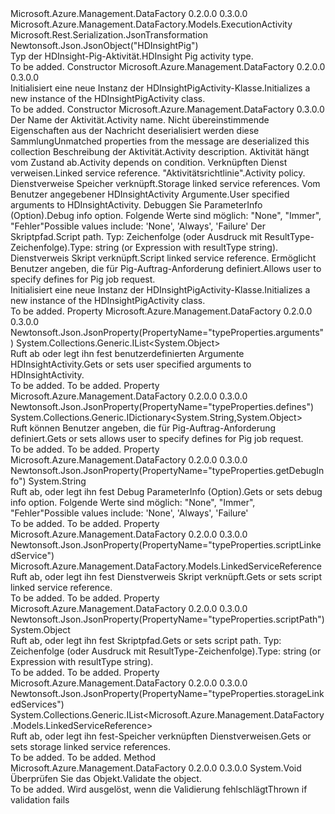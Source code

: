 <Type Name="HDInsightPigActivity" FullName="Microsoft.Azure.Management.DataFactory.Models.HDInsightPigActivity">
  <TypeSignature Language="C#" Value="public class HDInsightPigActivity : Microsoft.Azure.Management.DataFactory.Models.ExecutionActivity" />
  <TypeSignature Language="ILAsm" Value=".class public auto ansi beforefieldinit HDInsightPigActivity extends Microsoft.Azure.Management.DataFactory.Models.ExecutionActivity" />
  <TypeSignature Language="DocId" Value="T:Microsoft.Azure.Management.DataFactory.Models.HDInsightPigActivity" />
  <TypeSignature Language="VB.NET" Value="Public Class HDInsightPigActivity&#xA;Inherits ExecutionActivity" />
  <TypeSignature Language="F#" Value="type HDInsightPigActivity = class&#xA;    inherit ExecutionActivity" />
  <AssemblyInfo>
    <AssemblyName>Microsoft.Azure.Management.DataFactory</AssemblyName>
    <AssemblyVersion>0.2.0.0</AssemblyVersion>
    <AssemblyVersion>0.3.0.0</AssemblyVersion>
  </AssemblyInfo>
  <Base>
    <BaseTypeName>Microsoft.Azure.Management.DataFactory.Models.ExecutionActivity</BaseTypeName>
  </Base>
  <Interfaces />
  <Attributes>
    <Attribute>
      <AttributeName>Microsoft.Rest.Serialization.JsonTransformation</AttributeName>
    </Attribute>
    <Attribute>
      <AttributeName>Newtonsoft.Json.JsonObject("HDInsightPig")</AttributeName>
    </Attribute>
  </Attributes>
  <Docs>
    <summary>
            <span data-ttu-id="e9ce2-101">Typ der HDInsight-Pig-Aktivität.</span><span class="sxs-lookup"><span data-stu-id="e9ce2-101">HDInsight Pig activity type.</span></span>
            </summary>
    <remarks>To be added.</remarks>
  </Docs>
  <Members>
    <Member MemberName=".ctor">
      <MemberSignature Language="C#" Value="public HDInsightPigActivity ();" />
      <MemberSignature Language="ILAsm" Value=".method public hidebysig specialname rtspecialname instance void .ctor() cil managed" />
      <MemberSignature Language="DocId" Value="M:Microsoft.Azure.Management.DataFactory.Models.HDInsightPigActivity.#ctor" />
      <MemberSignature Language="VB.NET" Value="Public Sub New ()" />
      <MemberType>Constructor</MemberType>
      <AssemblyInfo>
        <AssemblyName>Microsoft.Azure.Management.DataFactory</AssemblyName>
        <AssemblyVersion>0.2.0.0</AssemblyVersion>
        <AssemblyVersion>0.3.0.0</AssemblyVersion>
      </AssemblyInfo>
      <Parameters />
      <Docs>
        <summary>
            <span data-ttu-id="e9ce2-102">Initialisiert eine neue Instanz der HDInsightPigActivity-Klasse.</span><span class="sxs-lookup"><span data-stu-id="e9ce2-102">Initializes a new instance of the HDInsightPigActivity class.</span></span>
            </summary>
        <remarks>To be added.</remarks>
      </Docs>
    </Member>
    <Member MemberName=".ctor">
      <MemberSignature Language="C#" Value="public HDInsightPigActivity (string name, System.Collections.Generic.IDictionary&lt;string,object&gt; additionalProperties = null, string description = null, System.Collections.Generic.IList&lt;Microsoft.Azure.Management.DataFactory.Models.ActivityDependency&gt; dependsOn = null, Microsoft.Azure.Management.DataFactory.Models.LinkedServiceReference linkedServiceName = null, Microsoft.Azure.Management.DataFactory.Models.ActivityPolicy policy = null, System.Collections.Generic.IList&lt;Microsoft.Azure.Management.DataFactory.Models.LinkedServiceReference&gt; storageLinkedServices = null, System.Collections.Generic.IList&lt;object&gt; arguments = null, string getDebugInfo = null, object scriptPath = null, Microsoft.Azure.Management.DataFactory.Models.LinkedServiceReference scriptLinkedService = null, System.Collections.Generic.IDictionary&lt;string,object&gt; defines = null);" />
      <MemberSignature Language="ILAsm" Value=".method public hidebysig specialname rtspecialname instance void .ctor(string name, class System.Collections.Generic.IDictionary`2&lt;string, object&gt; additionalProperties, string description, class System.Collections.Generic.IList`1&lt;class Microsoft.Azure.Management.DataFactory.Models.ActivityDependency&gt; dependsOn, class Microsoft.Azure.Management.DataFactory.Models.LinkedServiceReference linkedServiceName, class Microsoft.Azure.Management.DataFactory.Models.ActivityPolicy policy, class System.Collections.Generic.IList`1&lt;class Microsoft.Azure.Management.DataFactory.Models.LinkedServiceReference&gt; storageLinkedServices, class System.Collections.Generic.IList`1&lt;object&gt; arguments, string getDebugInfo, object scriptPath, class Microsoft.Azure.Management.DataFactory.Models.LinkedServiceReference scriptLinkedService, class System.Collections.Generic.IDictionary`2&lt;string, object&gt; defines) cil managed" />
      <MemberSignature Language="DocId" Value="M:Microsoft.Azure.Management.DataFactory.Models.HDInsightPigActivity.#ctor(System.String,System.Collections.Generic.IDictionary{System.String,System.Object},System.String,System.Collections.Generic.IList{Microsoft.Azure.Management.DataFactory.Models.ActivityDependency},Microsoft.Azure.Management.DataFactory.Models.LinkedServiceReference,Microsoft.Azure.Management.DataFactory.Models.ActivityPolicy,System.Collections.Generic.IList{Microsoft.Azure.Management.DataFactory.Models.LinkedServiceReference},System.Collections.Generic.IList{System.Object},System.String,System.Object,Microsoft.Azure.Management.DataFactory.Models.LinkedServiceReference,System.Collections.Generic.IDictionary{System.String,System.Object})" />
      <MemberSignature Language="VB.NET" Value="Public Sub New (name As String, Optional additionalProperties As IDictionary(Of String, Object) = null, Optional description As String = null, Optional dependsOn As IList(Of ActivityDependency) = null, Optional linkedServiceName As LinkedServiceReference = null, Optional policy As ActivityPolicy = null, Optional storageLinkedServices As IList(Of LinkedServiceReference) = null, Optional arguments As IList(Of Object) = null, Optional getDebugInfo As String = null, Optional scriptPath As Object = null, Optional scriptLinkedService As LinkedServiceReference = null, Optional defines As IDictionary(Of String, Object) = null)" />
      <MemberSignature Language="F#" Value="new Microsoft.Azure.Management.DataFactory.Models.HDInsightPigActivity : string * System.Collections.Generic.IDictionary&lt;string, obj&gt; * string * System.Collections.Generic.IList&lt;Microsoft.Azure.Management.DataFactory.Models.ActivityDependency&gt; * Microsoft.Azure.Management.DataFactory.Models.LinkedServiceReference * Microsoft.Azure.Management.DataFactory.Models.ActivityPolicy * System.Collections.Generic.IList&lt;Microsoft.Azure.Management.DataFactory.Models.LinkedServiceReference&gt; * System.Collections.Generic.IList&lt;obj&gt; * string * obj * Microsoft.Azure.Management.DataFactory.Models.LinkedServiceReference * System.Collections.Generic.IDictionary&lt;string, obj&gt; -&gt; Microsoft.Azure.Management.DataFactory.Models.HDInsightPigActivity" Usage="new Microsoft.Azure.Management.DataFactory.Models.HDInsightPigActivity (name, additionalProperties, description, dependsOn, linkedServiceName, policy, storageLinkedServices, arguments, getDebugInfo, scriptPath, scriptLinkedService, defines)" />
      <MemberType>Constructor</MemberType>
      <AssemblyInfo>
        <AssemblyName>Microsoft.Azure.Management.DataFactory</AssemblyName>
        <AssemblyVersion>0.3.0.0</AssemblyVersion>
      </AssemblyInfo>
      <Parameters>
        <Parameter Name="name" Type="System.String" />
        <Parameter Name="additionalProperties" Type="System.Collections.Generic.IDictionary&lt;System.String,System.Object&gt;" />
        <Parameter Name="description" Type="System.String" />
        <Parameter Name="dependsOn" Type="System.Collections.Generic.IList&lt;Microsoft.Azure.Management.DataFactory.Models.ActivityDependency&gt;" />
        <Parameter Name="linkedServiceName" Type="Microsoft.Azure.Management.DataFactory.Models.LinkedServiceReference" />
        <Parameter Name="policy" Type="Microsoft.Azure.Management.DataFactory.Models.ActivityPolicy" />
        <Parameter Name="storageLinkedServices" Type="System.Collections.Generic.IList&lt;Microsoft.Azure.Management.DataFactory.Models.LinkedServiceReference&gt;" />
        <Parameter Name="arguments" Type="System.Collections.Generic.IList&lt;System.Object&gt;" />
        <Parameter Name="getDebugInfo" Type="System.String" />
        <Parameter Name="scriptPath" Type="System.Object" />
        <Parameter Name="scriptLinkedService" Type="Microsoft.Azure.Management.DataFactory.Models.LinkedServiceReference" />
        <Parameter Name="defines" Type="System.Collections.Generic.IDictionary&lt;System.String,System.Object&gt;" />
      </Parameters>
      <Docs>
        <param name="name"><span data-ttu-id="e9ce2-103">Der Name der Aktivität.</span><span class="sxs-lookup"><span data-stu-id="e9ce2-103">Activity name.</span></span></param>
        <param name="additionalProperties"><span data-ttu-id="e9ce2-104">Nicht übereinstimmende Eigenschaften aus der Nachricht deserialisiert werden diese Sammlung</span><span class="sxs-lookup"><span data-stu-id="e9ce2-104">Unmatched properties from the message are deserialized this collection</span></span></param>
        <param name="description"><span data-ttu-id="e9ce2-105">Beschreibung der Aktivität.</span><span class="sxs-lookup"><span data-stu-id="e9ce2-105">Activity description.</span></span></param>
        <param name="dependsOn"><span data-ttu-id="e9ce2-106">Aktivität hängt vom Zustand ab.</span><span class="sxs-lookup"><span data-stu-id="e9ce2-106">Activity depends on condition.</span></span></param>
        <param name="linkedServiceName"><span data-ttu-id="e9ce2-107">Verknüpften Dienst verweisen.</span><span class="sxs-lookup"><span data-stu-id="e9ce2-107">Linked service reference.</span></span></param>
        <param name="policy"><span data-ttu-id="e9ce2-108">"Aktivitätsrichtlinie".</span><span class="sxs-lookup"><span data-stu-id="e9ce2-108">Activity policy.</span></span></param>
        <param name="storageLinkedServices"><span data-ttu-id="e9ce2-109">Dienstverweise Speicher verknüpft.</span><span class="sxs-lookup"><span data-stu-id="e9ce2-109">Storage linked service references.</span></span></param>
        <param name="arguments"><span data-ttu-id="e9ce2-110">Vom Benutzer angegebener HDInsightActivity Argumente.</span><span class="sxs-lookup"><span data-stu-id="e9ce2-110">User specified arguments to HDInsightActivity.</span></span></param>
        <param name="getDebugInfo"><span data-ttu-id="e9ce2-111">Debuggen Sie ParameterInfo (Option).</span><span class="sxs-lookup"><span data-stu-id="e9ce2-111">Debug info option.</span></span> <span data-ttu-id="e9ce2-112">Folgende Werte sind möglich: "None", "Immer", "Fehler"</span><span class="sxs-lookup"><span data-stu-id="e9ce2-112">Possible values include: 'None', 'Always', 'Failure'</span></span></param>
        <param name="scriptPath"><span data-ttu-id="e9ce2-113">Der Skriptpfad.</span><span class="sxs-lookup"><span data-stu-id="e9ce2-113">Script path.</span></span> <span data-ttu-id="e9ce2-114">Typ: Zeichenfolge (oder Ausdruck mit ResultType-Zeichenfolge).</span><span class="sxs-lookup"><span data-stu-id="e9ce2-114">Type: string (or Expression with resultType string).</span></span></param>
        <param name="scriptLinkedService"><span data-ttu-id="e9ce2-115">Dienstverweis Skript verknüpft.</span><span class="sxs-lookup"><span data-stu-id="e9ce2-115">Script linked service reference.</span></span></param>
        <param name="defines"><span data-ttu-id="e9ce2-116">Ermöglicht Benutzer angeben, die für Pig-Auftrag-Anforderung definiert.</span><span class="sxs-lookup"><span data-stu-id="e9ce2-116">Allows user to specify defines for Pig job request.</span></span></param>
        <summary>
            <span data-ttu-id="e9ce2-117">Initialisiert eine neue Instanz der HDInsightPigActivity-Klasse.</span><span class="sxs-lookup"><span data-stu-id="e9ce2-117">Initializes a new instance of the HDInsightPigActivity class.</span></span>
            </summary>
        <remarks>To be added.</remarks>
      </Docs>
    </Member>
    <Member MemberName="Arguments">
      <MemberSignature Language="C#" Value="public System.Collections.Generic.IList&lt;object&gt; Arguments { get; set; }" />
      <MemberSignature Language="ILAsm" Value=".property instance class System.Collections.Generic.IList`1&lt;object&gt; Arguments" />
      <MemberSignature Language="DocId" Value="P:Microsoft.Azure.Management.DataFactory.Models.HDInsightPigActivity.Arguments" />
      <MemberSignature Language="VB.NET" Value="Public Property Arguments As IList(Of Object)" />
      <MemberSignature Language="F#" Value="member this.Arguments : System.Collections.Generic.IList&lt;obj&gt; with get, set" Usage="Microsoft.Azure.Management.DataFactory.Models.HDInsightPigActivity.Arguments" />
      <MemberType>Property</MemberType>
      <AssemblyInfo>
        <AssemblyName>Microsoft.Azure.Management.DataFactory</AssemblyName>
        <AssemblyVersion>0.2.0.0</AssemblyVersion>
        <AssemblyVersion>0.3.0.0</AssemblyVersion>
      </AssemblyInfo>
      <Attributes>
        <Attribute>
          <AttributeName>Newtonsoft.Json.JsonProperty(PropertyName="typeProperties.arguments")</AttributeName>
        </Attribute>
      </Attributes>
      <ReturnValue>
        <ReturnType>System.Collections.Generic.IList&lt;System.Object&gt;</ReturnType>
      </ReturnValue>
      <Docs>
        <summary>
            <span data-ttu-id="e9ce2-118">Ruft ab oder legt ihn fest benutzerdefinierten Argumente HDInsightActivity.</span><span class="sxs-lookup"><span data-stu-id="e9ce2-118">Gets or sets user specified arguments to HDInsightActivity.</span></span>
            </summary>
        <value>To be added.</value>
        <remarks>To be added.</remarks>
      </Docs>
    </Member>
    <Member MemberName="Defines">
      <MemberSignature Language="C#" Value="public System.Collections.Generic.IDictionary&lt;string,object&gt; Defines { get; set; }" />
      <MemberSignature Language="ILAsm" Value=".property instance class System.Collections.Generic.IDictionary`2&lt;string, object&gt; Defines" />
      <MemberSignature Language="DocId" Value="P:Microsoft.Azure.Management.DataFactory.Models.HDInsightPigActivity.Defines" />
      <MemberSignature Language="VB.NET" Value="Public Property Defines As IDictionary(Of String, Object)" />
      <MemberSignature Language="F#" Value="member this.Defines : System.Collections.Generic.IDictionary&lt;string, obj&gt; with get, set" Usage="Microsoft.Azure.Management.DataFactory.Models.HDInsightPigActivity.Defines" />
      <MemberType>Property</MemberType>
      <AssemblyInfo>
        <AssemblyName>Microsoft.Azure.Management.DataFactory</AssemblyName>
        <AssemblyVersion>0.2.0.0</AssemblyVersion>
        <AssemblyVersion>0.3.0.0</AssemblyVersion>
      </AssemblyInfo>
      <Attributes>
        <Attribute>
          <AttributeName>Newtonsoft.Json.JsonProperty(PropertyName="typeProperties.defines")</AttributeName>
        </Attribute>
      </Attributes>
      <ReturnValue>
        <ReturnType>System.Collections.Generic.IDictionary&lt;System.String,System.Object&gt;</ReturnType>
      </ReturnValue>
      <Docs>
        <summary>
            <span data-ttu-id="e9ce2-119">Ruft können Benutzer angeben, die für Pig-Auftrag-Anforderung definiert.</span><span class="sxs-lookup"><span data-stu-id="e9ce2-119">Gets or sets allows user to specify defines for Pig job request.</span></span>
            </summary>
        <value>To be added.</value>
        <remarks>To be added.</remarks>
      </Docs>
    </Member>
    <Member MemberName="GetDebugInfo">
      <MemberSignature Language="C#" Value="public string GetDebugInfo { get; set; }" />
      <MemberSignature Language="ILAsm" Value=".property instance string GetDebugInfo" />
      <MemberSignature Language="DocId" Value="P:Microsoft.Azure.Management.DataFactory.Models.HDInsightPigActivity.GetDebugInfo" />
      <MemberSignature Language="VB.NET" Value="Public Property GetDebugInfo As String" />
      <MemberSignature Language="F#" Value="member this.GetDebugInfo : string with get, set" Usage="Microsoft.Azure.Management.DataFactory.Models.HDInsightPigActivity.GetDebugInfo" />
      <MemberType>Property</MemberType>
      <AssemblyInfo>
        <AssemblyName>Microsoft.Azure.Management.DataFactory</AssemblyName>
        <AssemblyVersion>0.2.0.0</AssemblyVersion>
        <AssemblyVersion>0.3.0.0</AssemblyVersion>
      </AssemblyInfo>
      <Attributes>
        <Attribute>
          <AttributeName>Newtonsoft.Json.JsonProperty(PropertyName="typeProperties.getDebugInfo")</AttributeName>
        </Attribute>
      </Attributes>
      <ReturnValue>
        <ReturnType>System.String</ReturnType>
      </ReturnValue>
      <Docs>
        <summary>
            <span data-ttu-id="e9ce2-120">Ruft ab, oder legt ihn fest Debug ParameterInfo (Option).</span><span class="sxs-lookup"><span data-stu-id="e9ce2-120">Gets or sets debug info option.</span></span> <span data-ttu-id="e9ce2-121">Folgende Werte sind möglich: "None", "Immer", "Fehler"</span><span class="sxs-lookup"><span data-stu-id="e9ce2-121">Possible values include: 'None', 'Always', 'Failure'</span></span>
            </summary>
        <value>To be added.</value>
        <remarks>To be added.</remarks>
      </Docs>
    </Member>
    <Member MemberName="ScriptLinkedService">
      <MemberSignature Language="C#" Value="public Microsoft.Azure.Management.DataFactory.Models.LinkedServiceReference ScriptLinkedService { get; set; }" />
      <MemberSignature Language="ILAsm" Value=".property instance class Microsoft.Azure.Management.DataFactory.Models.LinkedServiceReference ScriptLinkedService" />
      <MemberSignature Language="DocId" Value="P:Microsoft.Azure.Management.DataFactory.Models.HDInsightPigActivity.ScriptLinkedService" />
      <MemberSignature Language="VB.NET" Value="Public Property ScriptLinkedService As LinkedServiceReference" />
      <MemberSignature Language="F#" Value="member this.ScriptLinkedService : Microsoft.Azure.Management.DataFactory.Models.LinkedServiceReference with get, set" Usage="Microsoft.Azure.Management.DataFactory.Models.HDInsightPigActivity.ScriptLinkedService" />
      <MemberType>Property</MemberType>
      <AssemblyInfo>
        <AssemblyName>Microsoft.Azure.Management.DataFactory</AssemblyName>
        <AssemblyVersion>0.2.0.0</AssemblyVersion>
        <AssemblyVersion>0.3.0.0</AssemblyVersion>
      </AssemblyInfo>
      <Attributes>
        <Attribute>
          <AttributeName>Newtonsoft.Json.JsonProperty(PropertyName="typeProperties.scriptLinkedService")</AttributeName>
        </Attribute>
      </Attributes>
      <ReturnValue>
        <ReturnType>Microsoft.Azure.Management.DataFactory.Models.LinkedServiceReference</ReturnType>
      </ReturnValue>
      <Docs>
        <summary>
            <span data-ttu-id="e9ce2-122">Ruft ab, oder legt ihn fest Dienstverweis Skript verknüpft.</span><span class="sxs-lookup"><span data-stu-id="e9ce2-122">Gets or sets script linked service reference.</span></span>
            </summary>
        <value>To be added.</value>
        <remarks>To be added.</remarks>
      </Docs>
    </Member>
    <Member MemberName="ScriptPath">
      <MemberSignature Language="C#" Value="public object ScriptPath { get; set; }" />
      <MemberSignature Language="ILAsm" Value=".property instance object ScriptPath" />
      <MemberSignature Language="DocId" Value="P:Microsoft.Azure.Management.DataFactory.Models.HDInsightPigActivity.ScriptPath" />
      <MemberSignature Language="VB.NET" Value="Public Property ScriptPath As Object" />
      <MemberSignature Language="F#" Value="member this.ScriptPath : obj with get, set" Usage="Microsoft.Azure.Management.DataFactory.Models.HDInsightPigActivity.ScriptPath" />
      <MemberType>Property</MemberType>
      <AssemblyInfo>
        <AssemblyName>Microsoft.Azure.Management.DataFactory</AssemblyName>
        <AssemblyVersion>0.2.0.0</AssemblyVersion>
        <AssemblyVersion>0.3.0.0</AssemblyVersion>
      </AssemblyInfo>
      <Attributes>
        <Attribute>
          <AttributeName>Newtonsoft.Json.JsonProperty(PropertyName="typeProperties.scriptPath")</AttributeName>
        </Attribute>
      </Attributes>
      <ReturnValue>
        <ReturnType>System.Object</ReturnType>
      </ReturnValue>
      <Docs>
        <summary>
            <span data-ttu-id="e9ce2-123">Ruft ab, oder legt ihn fest Skriptpfad.</span><span class="sxs-lookup"><span data-stu-id="e9ce2-123">Gets or sets script path.</span></span> <span data-ttu-id="e9ce2-124">Typ: Zeichenfolge (oder Ausdruck mit ResultType-Zeichenfolge).</span><span class="sxs-lookup"><span data-stu-id="e9ce2-124">Type: string (or Expression with resultType string).</span></span>
            </summary>
        <value>To be added.</value>
        <remarks>To be added.</remarks>
      </Docs>
    </Member>
    <Member MemberName="StorageLinkedServices">
      <MemberSignature Language="C#" Value="public System.Collections.Generic.IList&lt;Microsoft.Azure.Management.DataFactory.Models.LinkedServiceReference&gt; StorageLinkedServices { get; set; }" />
      <MemberSignature Language="ILAsm" Value=".property instance class System.Collections.Generic.IList`1&lt;class Microsoft.Azure.Management.DataFactory.Models.LinkedServiceReference&gt; StorageLinkedServices" />
      <MemberSignature Language="DocId" Value="P:Microsoft.Azure.Management.DataFactory.Models.HDInsightPigActivity.StorageLinkedServices" />
      <MemberSignature Language="VB.NET" Value="Public Property StorageLinkedServices As IList(Of LinkedServiceReference)" />
      <MemberSignature Language="F#" Value="member this.StorageLinkedServices : System.Collections.Generic.IList&lt;Microsoft.Azure.Management.DataFactory.Models.LinkedServiceReference&gt; with get, set" Usage="Microsoft.Azure.Management.DataFactory.Models.HDInsightPigActivity.StorageLinkedServices" />
      <MemberType>Property</MemberType>
      <AssemblyInfo>
        <AssemblyName>Microsoft.Azure.Management.DataFactory</AssemblyName>
        <AssemblyVersion>0.2.0.0</AssemblyVersion>
        <AssemblyVersion>0.3.0.0</AssemblyVersion>
      </AssemblyInfo>
      <Attributes>
        <Attribute>
          <AttributeName>Newtonsoft.Json.JsonProperty(PropertyName="typeProperties.storageLinkedServices")</AttributeName>
        </Attribute>
      </Attributes>
      <ReturnValue>
        <ReturnType>System.Collections.Generic.IList&lt;Microsoft.Azure.Management.DataFactory.Models.LinkedServiceReference&gt;</ReturnType>
      </ReturnValue>
      <Docs>
        <summary>
            <span data-ttu-id="e9ce2-125">Ruft ab, oder legt ihn fest-Speicher verknüpften Dienstverweisen.</span><span class="sxs-lookup"><span data-stu-id="e9ce2-125">Gets or sets storage linked service references.</span></span>
            </summary>
        <value>To be added.</value>
        <remarks>To be added.</remarks>
      </Docs>
    </Member>
    <Member MemberName="Validate">
      <MemberSignature Language="C#" Value="public override void Validate ();" />
      <MemberSignature Language="ILAsm" Value=".method public hidebysig virtual instance void Validate() cil managed" />
      <MemberSignature Language="DocId" Value="M:Microsoft.Azure.Management.DataFactory.Models.HDInsightPigActivity.Validate" />
      <MemberSignature Language="VB.NET" Value="Public Overrides Sub Validate ()" />
      <MemberSignature Language="F#" Value="override this.Validate : unit -&gt; unit" Usage="hDInsightPigActivity.Validate " />
      <MemberType>Method</MemberType>
      <AssemblyInfo>
        <AssemblyName>Microsoft.Azure.Management.DataFactory</AssemblyName>
        <AssemblyVersion>0.2.0.0</AssemblyVersion>
        <AssemblyVersion>0.3.0.0</AssemblyVersion>
      </AssemblyInfo>
      <ReturnValue>
        <ReturnType>System.Void</ReturnType>
      </ReturnValue>
      <Parameters />
      <Docs>
        <summary>
            <span data-ttu-id="e9ce2-126">Überprüfen Sie das Objekt.</span><span class="sxs-lookup"><span data-stu-id="e9ce2-126">Validate the object.</span></span>
            </summary>
        <remarks>To be added.</remarks>
        <exception cref="T:Microsoft.Rest.ValidationException">
            <span data-ttu-id="e9ce2-127">Wird ausgelöst, wenn die Validierung fehlschlägt</span><span class="sxs-lookup"><span data-stu-id="e9ce2-127">Thrown if validation fails</span></span>
            </exception>
      </Docs>
    </Member>
  </Members>
</Type>
